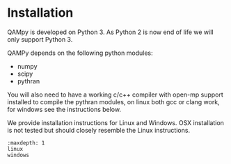 # Installation

QAMpy is developed on Python 3. As Python 2 is now end of life we will only support Python 3.

QAMPy depends on the following python modules:

* numpy 
* scipy 
* pythran 

You will also need to have a  working c/c++ compiler with open-mp support installed to compile 
the pythran modules, on linux both gcc or clang work, for windows see the instructions below.


We provide installation instructions for Linux and Windows. OSX installation is not tested but should closely resemble the Linux instructions.

```{toctree}
:maxdepth: 1
linux
windows
```

